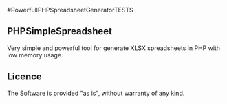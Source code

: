 #PowerfullPHPSpreadsheetGeneratorTESTS

## PHPSimpleSpreadsheet
Very simple and powerful tool for generate XLSX spreadsheets in PHP with low memory usage.

## Licence
The Software is provided "as is", without warranty of any kind.
